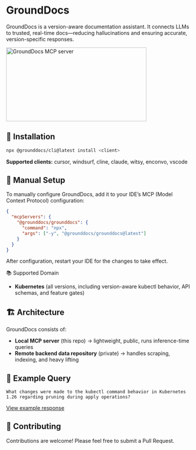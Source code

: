 # GroundDocs

GroundDocs is a version-aware documentation assistant. It connects LLMs to trusted, real-time docs—reducing hallucinations and ensuring accurate, version-specific responses.

<a href="https://glama.ai/mcp/servers/@GroundDocs/grounddocs">
  <img width="380" height="200" src="https://glama.ai/mcp/servers/@GroundDocs/grounddocs/badge" alt="GroundDocs MCP server" />
</a>

## 🚀 Installation

```bash
npx @grounddocs/cli@latest install <client>
```

**Supported clients:** cursor, windsurf, cline, claude, witsy, enconvo, vscode


## 🔧 Manual Setup

To manually configure GroundDocs, add it to your IDE’s MCP (Model Context Protocol) configuration:

```json
{
  "mcpServers": {
    "@grounddocs/grounddocs": {
      "command": "npx",
      "args": ["-y", "@grounddocs/grounddocs@latest"]
    }
  }
}
```
After configuration, restart your IDE for the changes to take effect.


📚 Supported Domain

- **Kubernetes** (all versions, including version-aware kubectl behavior, API schemas, and feature gates)

## 🏗️ Architecture

GroundDocs consists of:
- **Local MCP server** (this repo) → lightweight, public, runs inference-time queries
- **Remote backend data repository** (private) → handles scraping, indexing, and heavy lifting

## 🌟 Example Query

```
What changes were made to the kubectl command behavior in Kubernetes 1.26 regarding pruning during apply operations?
```
[View example response](https://claude.ai/share/b864ee23-4899-4092-bbd8-a020d55296a7)

## 🤝 Contributing

Contributions are welcome! Please feel free to submit a Pull Request.